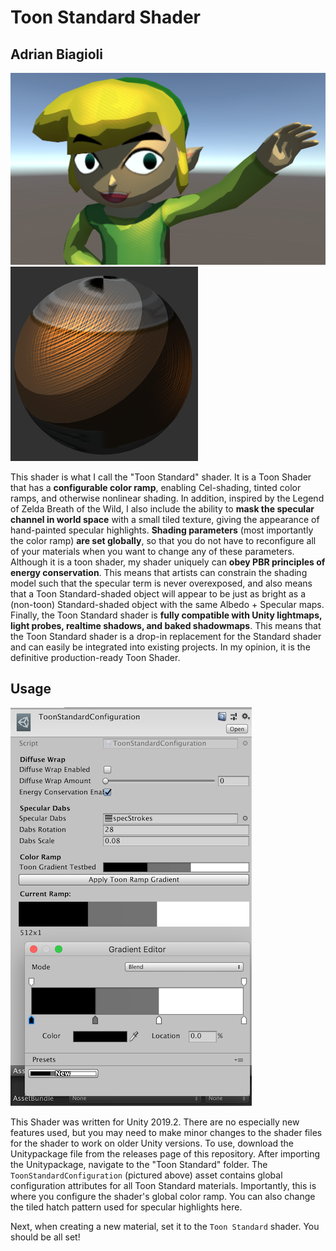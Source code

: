 # Toon Standard Shader
## Adrian Biagioli

![](preview.png)
![](preview2.png)

This shader is what I call the "Toon Standard" shader.  It is a Toon Shader that has a **configurable color ramp**, enabling Cel-shading, tinted color ramps, and otherwise nonlinear shading.  In addition, inspired by the Legend of Zelda Breath of the Wild, I also include the ability to **mask the specular channel in world space** with a small tiled texture, giving the appearance of hand-painted specular highlights.  **Shading parameters** (most importantly the color ramp) **are set globally**, so that you do not have to reconfigure all of your materials when you want to change any of these parameters.  Although it is a toon shader, my shader uniquely can **obey PBR principles of energy conservation**.  This means that artists can constrain the shading model such that the specular term is never overexposed, and also means that a Toon Standard-shaded object will appear to be just as bright as a (non-toon) Standard-shaded object with the same Albedo + Specular maps.  Finally, the Toon Standard shader is **fully compatible with Unity lightmaps, light probes, realtime shadows, and baked shadowmaps**.  This means that the Toon Standard shader is a drop-in replacement for the Standard shader and can easily be integrated into existing projects.  In my opinion, it is the definitive production-ready Toon Shader.

## Usage

![](preview3.png)

This Shader was written for Unity 2019.2.  There are no especially new features used, but you may need to make minor changes to the shader files for the shader to work on older Unity versions.  To use, download the Unitypackage file from the releases page of this repository.  After importing the Unitypackage, navigate to the "Toon Standard" folder.  The `ToonStandardConfiguration` (pictured above) asset contains global configuration attributes for all Toon Standard materials.  Importantly, this is where you configure the shader's global color ramp.  You can also change the tiled hatch pattern used for specular highlights here.

Next, when creating a new material, set it to the `Toon Standard` shader.  You should be all set!
